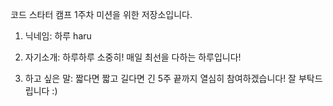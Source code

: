 코드 스타터 캠프 1주차 미션을 위한 저장소입니다.


1. 닉네임: 하루 haru

2. 자기소개: 하루하루 소중히! 매일 최선을 다하는 하루입니다!

3. 하고 싶은 말: 짧다면 짧고 길다면 긴 5주 끝까지 열심히 참여하겠습니다! 잘 부탁드립니다 :)

